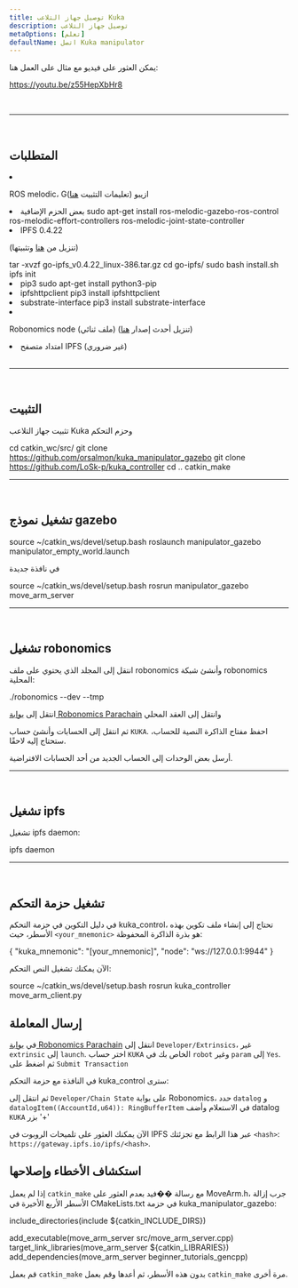 ```yaml
---
title: توصيل جهاز التلاعب Kuka
description: توصيل جهاز التلاعب
metaOptions: [تعلم]
defaultName: اتصل Kuka manipulator
---
```


يمكن العثور على فيديو مع مثال على العمل هنا:

https://youtu.be/z55HepXbHr8

<br/>

***

<br/>

## المتطلبات

<List>

<li class="flex">

ROS melodic، Gازيبو (تعليمات التثبيت [هنا](http://wiki.ros.org/melodic/التثبيت/Ubuntu))
</li>

<li>بعض الحزم الإضافية

<LessonCodeWrapper language="bash" codeClass="big-code">
sudo apt-get install ros-melodic-gazebo-ros-control ros-melodic-effort-controllers ros-melodic-joint-state-controller
</LessonCodeWrapper>

</li>

<li> IPFS 0.4.22 

(تنزيل من [هنا](https://www.npackd.org/p/ipfs/0.4.22) وتثبيتها)

<LessonCodeWrapper language="bash" codeClass="big-code">
tar -xvzf go-ipfs_v0.4.22_linux-386.tar.gz
cd go-ipfs/
sudo bash install.sh
ipfs init
</LessonCodeWrapper>

</li>

<li>pip3

<LessonCodeWrapper language="bash">
sudo apt-get install python3-pip
</LessonCodeWrapper>

</li>

<li>ipfshttpclient

<LessonCodeWrapper language="bash">
pip3 install ipfshttpclient
</LessonCodeWrapper>

</li>

<li>substrate-interface

<LessonCodeWrapper language="bash">
pip3 install substrate-interface
</LessonCodeWrapper>

</li>

<li class="flex">

Robonomics node (ملف ثنائي) (تنزيل أحدث إصدار [هنا](https://github.com/airalab/robonomics/releases))

</li>

<li>امتداد متصفح IPFS (غير ضروري)</li>

</List>

<br/>

***

<br/>

## التثبيت
تثبيت جهاز التلاعب Kuka وحزم التحكم

<LessonCodeWrapper language="bash" codeClass="big-code">cd catkin_wc/src/
git clone https://github.com/orsalmon/kuka_manipulator_gazebo
git clone https://github.com/LoSk-p/kuka_controller
cd ..
catkin_make</LessonCodeWrapper>

***

<br/>

## تشغيل نموذج gazebo

<LessonCodeWrapper language="bash" codeClass="big-code">
source ~/catkin_ws/devel/setup.bash
roslaunch manipulator_gazebo manipulator_empty_world.launch
</LessonCodeWrapper>

في نافذة جديدة

<LessonCodeWrapper language="bash">
source ~/catkin_ws/devel/setup.bash
rosrun manipulator_gazebo move_arm_server
</LessonCodeWrapper>

<LessonImages imageClasses="mb" src="kuka/1.png" alt="model"/>

***

<br/>

## تشغيل robonomics
انتقل إلى المجلد الذي يحتوي على ملف robonomics وأنشئ شبكة robonomics المحلية:

<LessonCodeWrapper language="bash">
./robonomics --dev --tmp
</LessonCodeWrapper>

<LessonImages imageClasses="mb" src="kuka/robonomics.png" alt="robonomics"/>

انتقل إلى [بوابة Robonomics Parachain](https://polkadot.js.org/apps/?rpc=wss%3A%2F%2Fkusama.rpc.robonomics.network%2F#/) وانتقل إلى العقد المحلي

<LessonImages imageClasses="mb" src="kuka/local.png" alt="local"/>

ثم انتقل إلى الحسابات وأنشئ حساب `KUKA`. احفظ مفتاح الذاكرة النصية للحساب، ستحتاج إليه لاحقًا. 


<LessonImages imageClasses="mb" src="kuka/create_acc.png" alt="acc"/>

أرسل بعض الوحدات إلى الحساب الجديد من أحد الحسابات الافتراضية.

<LessonImages imageClasses="mb" src="kuka/send_money.png" alt="accs"/>

***
<br/>

## تشغيل ipfs
تشغيل ipfs daemon:

<LessonCodeWrapper language="bash">
ipfs daemon
</LessonCodeWrapper>

***

</br>

## تشغيل حزمة التحكم
في دليل التكوين في حزمة التحكم kuka_control، تحتاج إلى إنشاء ملف تكوين بهذه الأسطر، حيث `<your_mnemonic>` هو بذرة الذاكرة المحفوظة:

<LessonCodeWrapper language="bash">
{
    "kuka_mnemonic": "[your_mnemonic]",
    "node": "ws://127.0.0.1:9944"
}
</LessonCodeWrapper>


الآن يمكنك تشغيل النص التحكم:

<LessonCodeWrapper language="bash">
source ~/catkin_ws/devel/setup.bash
rosrun kuka_controller move_arm_client.py
</LessonCodeWrapper>

<LessonImages imageClasses="mb" src="kuka/run.png" alt="control"/>

## إرسال المعاملة
في [بوابة Robonomics Parachain](https://polkadot.js.org/apps/?rpc=wss%3A%2F%2Fkusama.rpc.robonomics.network%2F#/) انتقل إلى `Developer/Extrinsics`، غير `extrinsic` إلى `launch`. اختر حساب `KUKA` الخاص بك في `robot` وغير `param` إلى `Yes`. ثم اضغط على `Submit Transaction`

<LessonImages imageClasses="mb" src="kuka/launch.png" alt="transaction"/>

في النافذة مع حزمة التحكم kuka_control سترى:

<LessonImages imageClasses="mb" src="kuka/res.png" alt="done"/>

ثم انتقل إلى `Developer/Chain State` على بوابة Robonomics، حدد `datalog` و `datalogItem((AccountId,u64)): RingBufferItem` في الاستعلام وأضف datalog `KUKA` بزر '+'

<LessonImages imageClasses="mb" src="kuka/datalog.png" alt="datalog"/>

الآن يمكنك العثور على تلميحات الروبوت في IPFS عبر هذا الرابط مع تجزئتك `<hash>`: `https://gateway.ipfs.io/ipfs/<hash>`.

## استكشاف الأخطاء وإصلاحها

إذا لم يعمل `catkin_make` مع رسالة ��فيد بعدم العثور على MoveArm.h، جرب إزالة الأسطر الأربع الأخيرة في CMakeLists.txt في حزمة kuka_manipulator_gazebo:

<LessonCodeWrapper language="yaml">
include_directories(include ${catkin_INCLUDE_DIRS})

add_executable(move_arm_server src/move_arm_server.cpp)
target_link_libraries(move_arm_server ${catkin_LIBRARIES})
add_dependencies(move_arm_server beginner_tutorials_gencpp)
</LessonCodeWrapper>

قم بعمل `catkin_make` بدون هذه الأسطر، ثم أعدها وقم بعمل `catkin_make` مرة أخرى.